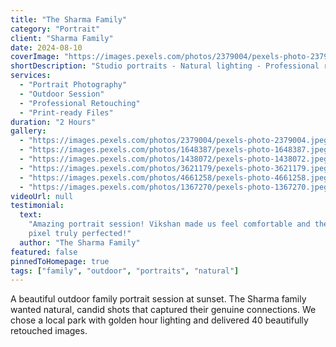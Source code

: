 ```yaml
---
title: "The Sharma Family"
category: "Portrait"
client: "Sharma Family"
date: 2024-08-10
coverImage: "https://images.pexels.com/photos/2379004/pexels-photo-2379004.jpeg?auto=compress&cs=tinysrgb&w=1600"
shortDescription: "Studio portraits - Natural lighting - Professional retouching"
services:
  - "Portrait Photography"
  - "Outdoor Session"
  - "Professional Retouching"
  - "Print-ready Files"
duration: "2 Hours"
gallery:
  - "https://images.pexels.com/photos/2379004/pexels-photo-2379004.jpeg?auto=compress&cs=tinysrgb&w=1600"
  - "https://images.pexels.com/photos/1648387/pexels-photo-1648387.jpeg?auto=compress&cs=tinysrgb&w=1600"
  - "https://images.pexels.com/photos/1438072/pexels-photo-1438072.jpeg?auto=compress&cs=tinysrgb&w=1600"
  - "https://images.pexels.com/photos/3621179/pexels-photo-3621179.jpeg?auto=compress&cs=tinysrgb&w=1600"
  - "https://images.pexels.com/photos/4661258/pexels-photo-4661258.jpeg?auto=compress&cs=tinysrgb&w=1600"
  - "https://images.pexels.com/photos/1367270/pexels-photo-1367270.jpeg?auto=compress&cs=tinysrgb&w=1600"
videoUrl: null
testimonial:
  text:
    "Amazing portrait session! Vikshan made us feel comfortable and the results were stunning. Every
    pixel truly perfected!"
  author: "The Sharma Family"
featured: false
pinnedToHomepage: true
tags: ["family", "outdoor", "portraits", "natural"]
---
```


A beautiful outdoor family portrait session at sunset. The Sharma family wanted natural, candid
shots that captured their genuine connections. We chose a local park with golden hour lighting and
delivered 40 beautifully retouched images.
